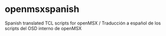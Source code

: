 # openmsxspanish
Spanish translated TCL scripts for openMSX / Traducción a español de los scripts del OSD interno de openMSX
